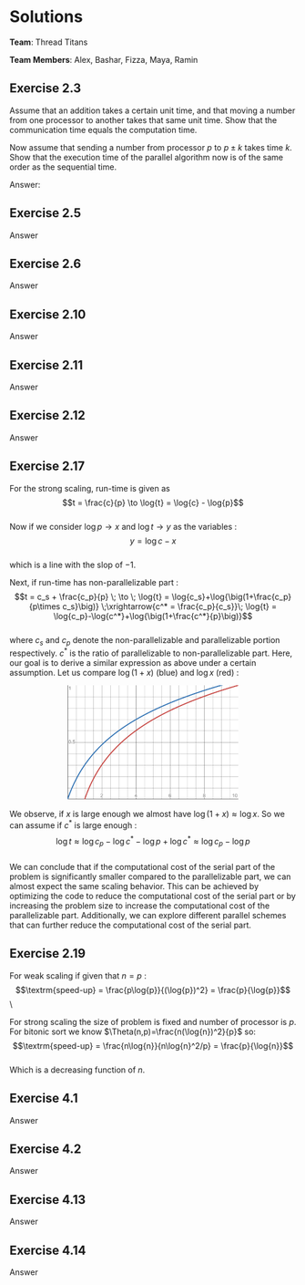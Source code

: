# Solutions

**Team**: Thread Titans

**Team Members**: Alex, Bashar, Fizza, Maya, Ramin

## Exercise 2.3

Assume that an addition takes a certain unit time, and that moving a number from one processor to another takes that same unit time. Show that the communication time equals the computation time. 

Now assume that sending a number from processor $p$ to $p \pm k$ takes time $k$. Show that the execution time of the parallel algorithm now is of the same order as the sequential time.

Answer:

## Exercise 2.5

Answer

## Exercise 2.6

Answer

## Exercise 2.10

Answer

## Exercise 2.11

Answer

## Exercise 2.12

Answer

## Exercise 2.17

For the strong scaling, run-time is given as\
$$t = \frac{c}{p} \to \log{t} = \log{c} - \log{p}$$\
Now if we consider $\log{p}\to x$ and $\log{t} \to y$ as the variables :\
$$y = \log{c} - x$$\
which is a line with the slop of $-1$.

Next, if run-time has non-parallelizable part :\
$$t = c_s + \frac{c_p}{p} \; \to \; \log{t} = \log{c_s}+\log{\big(1+\frac{c_p}{p\times c_s}\big)} \;\xrightarrow{c^* = \frac{c_p}{c_s}}\;   \log{t} = \log{c_p}-\log{c^*}+\log{\big(1+\frac{c^*}{p}\big)}$$\
where $c_s$ and $c_p$ denote the non-parallelizable and parallelizable portion respectively. $c^*$ is the ratio of parallelizable to non-parallelizable part.  Here, our goal is to derive a similar expression as above under a certain assumption. Let us compare  $\log{\big(1+x\big)}$ (blue) and $\log{x}$ (red) :

<div style="text-align: center;">
    <img src="graph.png" alt="My Image" width="300">
</div>

We observe, if $x$ is large enough we almost have $\log{\big(1+x\big)} \approx \log{x}$. So we can assume if $c^*$ is large enough :\
$$\log{t} \approx  \log{c_p}-\log{c^*} - \log{p}+\log{c^*} \approx  \log{c_p} - \log{p}$$\
We can conclude that if the computational cost of the serial part of the problem is significantly smaller compared to the parallelizable part, we can almost expect the same scaling behavior. This can be achieved by optimizing the code to reduce the computational cost of the serial part or by increasing the problem size to increase the computational cost of the parallelizable part. Additionally, we can explore different parallel schemes that can further reduce the computational cost of the serial part.

## Exercise 2.19

For weak scaling if given that $n=p$ :\
$$\textrm{speed-up} = \frac{p\log{p}}{(\log{p})^2} = \frac{p}{\log{p}}$$\

For strong scaling the size of problem is fixed and number of processor is $p$. For bitonic sort we know $\Theta(n,p)=\frac{n(\log{n})^2}{p}$ so:\
$$\textrm{speed-up} = \frac{n\log{n}}{n\log{n}^2/p} = \frac{p}{\log{n}}$$\
Which is a decreasing function of $n$.


## Exercise 4.1

Answer

## Exercise 4.2

Answer

## Exercise 4.13

Answer

## Exercise 4.14

Answer
